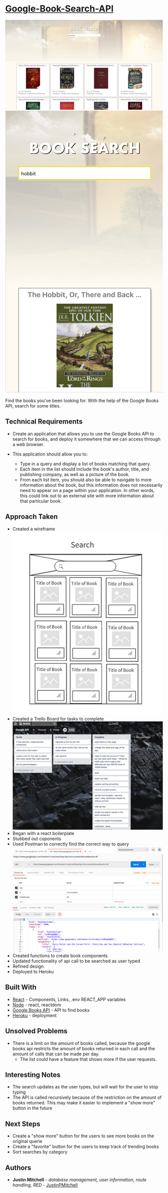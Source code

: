 # [Google-Book-Search-API](https://google-book-search-api.herokuapp.com)

![picture](./src/google_books_api_laptop.png)
![picture](./src/google_books_api_mobile.png)

Find the books you've been looking for.  With the help of the Google Books API, search for some titles.

## Technical Requirements

* Create an application that allows you to use the Google Books API to search for books, and deploy it somewhere that we can access through a web browser.

* This application should allow you to:
	* Type in a query and display a list of books matching that query.
	* Each item in the list should include the book's author, title, and publishing company, as well as a picture of the book.
	* From each list item, you should also be able to navigate to more information about the book, but this information does not necessarily need to appear on a page within your application. In other words, this could link out to an external site with more information about that particular book.

## Approach Taken

* Created a wireframe
![picture](./src/google_books_api_wireframe.png)
* Created a Trello Board for tasks to complete
![picture](./src/google_books_api_trello.png)
* Began with a react boilerplate
* Stubbed out coponents
* Used Postman to correctly find the correct way to query
![picture](./src/google_books_api_postman.png)
* Created functions to create book components
* Updated functionality of api call to be searched as user typed
* Refined design
* Deployed to Heroku

## Built With

* [React](https://github.com/facebook/create-react-app) - Components, Links, .env REACT_APP variables
* [Node](https://nodejs.org/en) - react, reactdom
* [Google Books API](https://developers.google.com/books) - API to find books
* [Heroku](https://www.heroku.com) - deployment

## Unsolved Problems

* There is a limit on the amount of books called, because the google books api restricts the amount of books returned in each call and the amount of calls that can be made per day.
	* The list could have a feature that shows more if the user requests.

## Interesting Notes

* The search updates as the user types, but will wait for the user to stop typing
* The API is called recursively because of the restriction on the amount of books returned.  This may make it easier to implement a "show more" button in the future

## Next Steps

* Create a "show more" button for the users to see more books on the original querie
* Create a "favorite" button for the users to keep track of trending books
* Sort searches by category

## Authors

* **Justin Mitchell** - *database management, user information, route handling, RED* - [JustinPMitchell](https://github.com/JustinPMitchell)